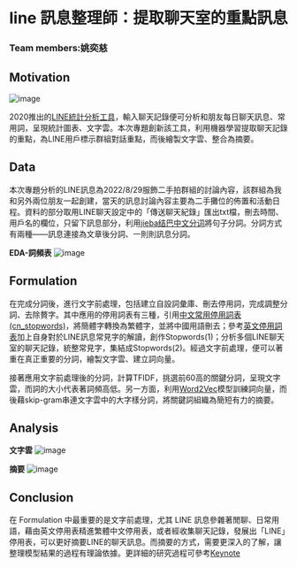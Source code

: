 # line 訊息整理師：提取聊天室的重點訊息
### Team members:姚奕慈
## Motivation

 ![image](https://github.com/Bellayao06/text-assistant/blob/main/demo1.png)
 
 2020推出的[LINE統計分析工具](https://chonyy.github.io/line-message-analyzer/)，輸入聊天記錄便可分析和朋友每日聊天訊息、常用詞，呈現統計圖表、文字雲。本次專題創新該工具，利用機器學習提取聊天記錄的重點，為LINE用戶標示群組對話重點，而後繪製文字雲、整合為摘要。

## Data

 本次專題分析的LINE訊息為2022/8/29服飾二手拍群組的討論內容，該群組為我和另外兩位朋友一起創建，當天的訊息討論內容主要為二手攤位的佈置和活動日程。資料的部分取用LINE聊天設定中的「傳送聊天紀錄」匯出txt檔，刪去時間、用戶名的欄位，只留下訊息部分，利用[jieba结巴中文分词](https://github.com/fxsjy/jieba)將句子分詞。分詞方式有兩種——訊息連接為文章後分詞、一則則訊息分詞。

**EDA-詞頻表**
![image](https://github.com/Bellayao06/text-assistant/blob/main/%E6%88%AA%E5%9C%96%202023-01-10%20%E4%B8%8B%E5%8D%881.45.01.png)

## Formulation

 在完成分詞後，進行文字前處理，包括建立自設詞彙庫、刪去停用詞，完成調整分詞、去除贅字。其中應用的停用詞表有三種，引用[中文常用停用詞表 (cn_stopwords)](https://github.com/goto456/stopwords/blob/master/cn_stopwords.txt)，將簡體字轉換為繁體字，並將中國用語刪去；參考[英文停用詞表](https://www.ranks.nl/stopwords)加上自身對於LINE訊息常見字的解讀，創作Stopwords(1)；分析多個LINE聊天室的聊天記錄，統整常見字，集結成Stopwords(2)。經過文字前處理，便可以著重在真正重要的分詞，繪製文字雲、建立詞向量。
 
 接著應用文字前處理後的分詞，計算TFIDF，挑選前60高的關鍵分詞，呈現文字雲，而詞的大小代表著詞頻高低。另一方面，利用[Word2Vec](https://radimrehurek.com/gensim/models/word2vec.html)模型訓練詞向量，而後藉skip-gram串連文字雲中的大字樣分詞，將關鍵詞組織為簡短有力的摘要。
 
## Analysis

 **文字雲**
 ![image](https://github.com/Bellayao06/text-assistant/blob/main/%E6%88%AA%E5%9C%96%202023-01-10%20%E4%B8%8B%E5%8D%882.31.46.png)
 
  **摘要**
 ![image](https://github.com/Bellayao06/text-assistant/blob/main/%E6%88%AA%E5%9C%96%202023-01-10%20%E4%B8%8B%E5%8D%882.34.32.png)

## Conclusion

在 Formulation 中最重要的是文字前處理，尤其 LINE 訊息參雜著閒聊、日常用語，藉由英文停用表精進繁體中文停用表，或者經收集聊天記錄，發展出「LINE」停用表，可以更好摘要LINE的聊天訊息。而摘要的方式，需要更深入的了解，讓整理模型結果的過程有理論依據。更詳細的研究過程可參考[Keynote](https://www.icloud.com/keynote/0caWZoE8Bbg7Ig90vMGeDaduw#20221013_Ten_Yao_line_assistant)
